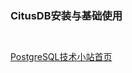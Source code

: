 
### CitusDB安装与基础使用

```


```
[PostgreSQL技术小站首页](https://github.com/cuipengdba/pger/blob/main/README.md)
